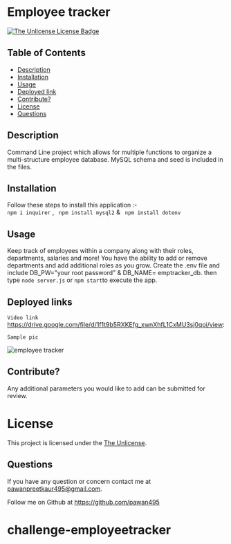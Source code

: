 # Employee tracker

[![The Unlicense License Badge](https://img.shields.io/badge/license-The_Unlicense-blue)](https://choosealicense.com/licenses/unlicense/)
## Table of Contents
  * [Description](#description)
  * [Installation](#installation)
  * [Usage](#usage)
  * [Deployed link](#deployed-links)
  * [Contribute?](#contribute?)
  * [License](#license)
  * [Questions](#questions)
  
  ## Description 
  Command Line project which allows for multiple functions to organize a multi-structure employee database. MySQL schema and seed is included in the files.
 
  ## Installation 
  Follow these steps to install this application :-   
   ```npm i inquirer``` ,
   ``` npm install mysql2``` &
   ``` npm install dotenv```

  ## Usage

  Keep track of employees within a company along with their roles, departments, salaries and more! You have the ability to add or remove departments and add additional roles as you grow.
  Create the .env file and include DB_PW="your root password" & DB_NAME= emptracker_db. then type ```node server.js``` or ```npm start```to execute the app.

## Deployed links
 `Video link`
https://drive.google.com/file/d/1f1t9b5RXKEfg_xwnXhfL1CxMU3sj0qoi/view:

  `Sample pic`

  ![employee tracker](pic1.png)
## Contribute?
Any additional parameters you would like to add can be submitted for review.

  
# License

This project is licensed under the [The Unlicense](https://choosealicense.com/licenses/unlicense/).

## Questions
  If you have any question or concern contact me at pawanpreetkaur495@gmail.com.  

  Follow me on Github at  https://github.com/pawan495



 
# challenge-employeetracker